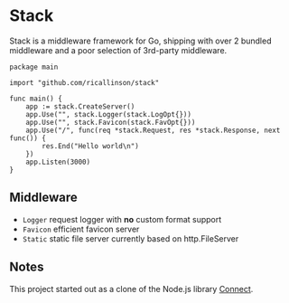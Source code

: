 # Stack

Stack is a middleware framework for Go, shipping with over 2 bundled middleware and a poor selection of 3rd-party middleware.

    package main

    import "github.com/ricallinson/stack"

    func main() {
        app := stack.CreateServer()
        app.Use("", stack.Logger(stack.LogOpt{}))
        app.Use("", stack.Favicon(stack.FavOpt{}))
        app.Use("/", func(req *stack.Request, res *stack.Response, next func()) {
            res.End("Hello world\n")
        })
        app.Listen(3000)
    }

## Middleware

* `Logger` request logger with __no__ custom format support
* `Favicon` efficient favicon server
* `Static` static file server currently based on http.FileServer

## Notes

This project started out as a clone of the Node.js library [Connect](http://www.senchalabs.org/connect/).